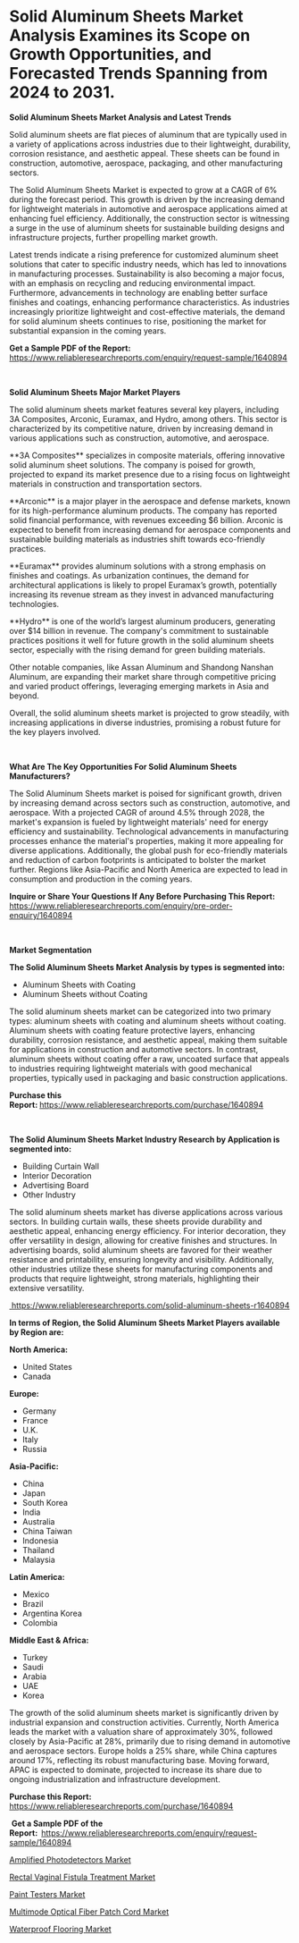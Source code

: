 <p><h1>Solid Aluminum Sheets Market Analysis Examines its Scope on Growth Opportunities, and Forecasted Trends Spanning from 2024 to 2031.</h1></p><p><strong>Solid Aluminum Sheets Market Analysis and Latest Trends</strong></p>
<p><p>Solid aluminum sheets are flat pieces of aluminum that are typically used in a variety of applications across industries due to their lightweight, durability, corrosion resistance, and aesthetic appeal. These sheets can be found in construction, automotive, aerospace, packaging, and other manufacturing sectors.</p><p>The Solid Aluminum Sheets Market is expected to grow at a CAGR of 6% during the forecast period. This growth is driven by the increasing demand for lightweight materials in automotive and aerospace applications aimed at enhancing fuel efficiency. Additionally, the construction sector is witnessing a surge in the use of aluminum sheets for sustainable building designs and infrastructure projects, further propelling market growth.</p><p>Latest trends indicate a rising preference for customized aluminum sheet solutions that cater to specific industry needs, which has led to innovations in manufacturing processes. Sustainability is also becoming a major focus, with an emphasis on recycling and reducing environmental impact. Furthermore, advancements in technology are enabling better surface finishes and coatings, enhancing performance characteristics. As industries increasingly prioritize lightweight and cost-effective materials, the demand for solid aluminum sheets continues to rise, positioning the market for substantial expansion in the coming years.</p></p>
<p><strong>Get a Sample PDF of the Report:&nbsp;</strong> <a href="https://www.reliableresearchreports.com/enquiry/request-sample/1640894?utm_campaign=24&utm_medium=2&utm_source=Github&utm_content=ia&utm_term=29102024&utm_id=solid-aluminum-sheets">https://www.reliableresearchreports.com/enquiry/request-sample/1640894</a></p>
<p>&nbsp;</p>
<p><strong>Solid Aluminum Sheets Major Market Players</strong></p>
<p><p>The solid aluminum sheets market features several key players, including 3A Composites, Arconic, Euramax, and Hydro, among others. This sector is characterized by its competitive nature, driven by increasing demand in various applications such as construction, automotive, and aerospace.</p><p>**3A Composites** specializes in composite materials, offering innovative solid aluminum sheet solutions. The company is poised for growth, projected to expand its market presence due to a rising focus on lightweight materials in construction and transportation sectors.</p><p>**Arconic** is a major player in the aerospace and defense markets, known for its high-performance aluminum products. The company has reported solid financial performance, with revenues exceeding $6 billion. Arconic is expected to benefit from increasing demand for aerospace components and sustainable building materials as industries shift towards eco-friendly practices.</p><p>**Euramax** provides aluminum solutions with a strong emphasis on finishes and coatings. As urbanization continues, the demand for architectural applications is likely to propel Euramax’s growth, potentially increasing its revenue stream as they invest in advanced manufacturing technologies.</p><p>**Hydro** is one of the world’s largest aluminum producers, generating over $14 billion in revenue. The company's commitment to sustainable practices positions it well for future growth in the solid aluminum sheets sector, especially with the rising demand for green building materials.</p><p>Other notable companies, like Assan Aluminum and Shandong Nanshan Aluminum, are expanding their market share through competitive pricing and varied product offerings, leveraging emerging markets in Asia and beyond.</p><p>Overall, the solid aluminum sheets market is projected to grow steadily, with increasing applications in diverse industries, promising a robust future for the key players involved.</p></p>
<p>&nbsp;</p>
<p><strong>What Are The Key Opportunities For Solid Aluminum Sheets Manufacturers?</strong></p>
<p><p>The Solid Aluminum Sheets market is poised for significant growth, driven by increasing demand across sectors such as construction, automotive, and aerospace. With a projected CAGR of around 4.5% through 2028, the market's expansion is fueled by lightweight materials' need for energy efficiency and sustainability. Technological advancements in manufacturing processes enhance the material's properties, making it more appealing for diverse applications. Additionally, the global push for eco-friendly materials and reduction of carbon footprints is anticipated to bolster the market further. Regions like Asia-Pacific and North America are expected to lead in consumption and production in the coming years.</p></p>
<p><strong>Inquire or Share Your Questions If Any Before Purchasing This Report:</strong> <a href="https://www.reliableresearchreports.com/enquiry/pre-order-enquiry/1640894?utm_campaign=24&utm_medium=2&utm_source=Github&utm_content=ia&utm_term=29102024&utm_id=solid-aluminum-sheets">https://www.reliableresearchreports.com/enquiry/pre-order-enquiry/1640894</a></p>
<p>&nbsp;</p>
<p><strong>Market Segmentation</strong></p>
<p><strong>The Solid Aluminum Sheets Market Analysis by types is segmented into:</strong></p>
<p><ul><li>Aluminum Sheets with Coating</li><li>Aluminum Sheets without Coating</li></ul></p>
<p><p>The solid aluminum sheets market can be categorized into two primary types: aluminum sheets with coating and aluminum sheets without coating. Aluminum sheets with coating feature protective layers, enhancing durability, corrosion resistance, and aesthetic appeal, making them suitable for applications in construction and automotive sectors. In contrast, aluminum sheets without coating offer a raw, uncoated surface that appeals to industries requiring lightweight materials with good mechanical properties, typically used in packaging and basic construction applications.</p></p>
<p><strong>Purchase this Report:&nbsp;</strong><a href="https://www.reliableresearchreports.com/purchase/1640894?utm_campaign=24&utm_medium=2&utm_source=Github&utm_content=ia&utm_term=29102024&utm_id=solid-aluminum-sheets">https://www.reliableresearchreports.com/purchase/1640894</a></p>
<p>&nbsp;</p>
<p><strong>The Solid Aluminum Sheets Market Industry Research by Application is segmented into:</strong></p>
<p><ul><li>Building Curtain Wall</li><li>Interior Decoration</li><li>Advertising Board</li><li>Other Industry</li></ul></p>
<p><p>The solid aluminum sheets market has diverse applications across various sectors. In building curtain walls, these sheets provide durability and aesthetic appeal, enhancing energy efficiency. For interior decoration, they offer versatility in design, allowing for creative finishes and structures. In advertising boards, solid aluminum sheets are favored for their weather resistance and printability, ensuring longevity and visibility. Additionally, other industries utilize these sheets for manufacturing components and products that require lightweight, strong materials, highlighting their extensive versatility.</p></p>
<p><a href="https://www.reliableresearchreports.com/solid-aluminum-sheets-r1640894?utm_campaign=24&utm_medium=2&utm_source=Github&utm_content=ia&utm_term=29102024&utm_id=solid-aluminum-sheets">&nbsp;https://www.reliableresearchreports.com/solid-aluminum-sheets-r1640894</a></p>
<p><strong>In terms of Region, the Solid Aluminum Sheets Market Players available by Region are:</strong></p>
<p>
    <p> <strong> North America: </strong>
        <ul>
            <li>United States</li>
            <li>Canada</li>
        </ul>
        </p> 
    <p> <strong> Europe: </strong>
        <ul>
            <li>Germany</li>
            <li>France</li>
            <li>U.K.</li>
            <li>Italy</li>
            <li>Russia</li>
        </ul>
        </p> 
    <p> <strong> Asia-Pacific: </strong>
        <ul>
            <li>China</li>
            <li>Japan</li>
            <li>South Korea</li>
            <li>India</li>
            <li>Australia</li>
            <li>China Taiwan</li>
            <li>Indonesia</li>
            <li>Thailand</li>
            <li>Malaysia</li>
        </ul>
        </p> 
    <p> <strong> Latin America: </strong>
        <ul>
            <li>Mexico</li>
            <li>Brazil</li>
            <li>Argentina Korea</li>
            <li>Colombia</li>
        </ul>
        </p> 
    <p> <strong> Middle East & Africa: </strong>
        <ul>
            <li>Turkey</li>
            <li>Saudi</li>
            <li>Arabia</li>
            <li>UAE</li>
            <li>Korea</li>
        </ul>
    </p>
    </p>
<p><p>The growth of the solid aluminum sheets market is significantly driven by industrial expansion and construction activities. Currently, North America leads the market with a valuation share of approximately 30%, followed closely by Asia-Pacific at 28%, primarily due to rising demand in automotive and aerospace sectors. Europe holds a 25% share, while China captures around 17%, reflecting its robust manufacturing base. Moving forward, APAC is expected to dominate, projected to increase its share due to ongoing industrialization and infrastructure development.</p></p>
<p><strong>Purchase this Report: </strong><a href="https://www.reliableresearchreports.com/purchase/1640894?utm_campaign=24&utm_medium=2&utm_source=Github&utm_content=ia&utm_term=29102024&utm_id=solid-aluminum-sheets">https://www.reliableresearchreports.com/purchase/1640894</a></p>
<p>&nbsp;<strong>Get a Sample PDF of the Report:&nbsp;&nbsp;</strong><a href="https://www.reliableresearchreports.com/enquiry/request-sample/1640894?utm_campaign=24&utm_medium=2&utm_source=Github&utm_content=ia&utm_term=29102024&utm_id=solid-aluminum-sheets">https://www.reliableresearchreports.com/enquiry/request-sample/1640894</a></p>
<p><strong></strong></p>
<p><p><a href="https://www.linkedin.com/pulse/global-amplified-photodetectors-market-pulse-trends-growth-analysis-lazdf?utm_campaign=24&utm_medium=2&utm_source=Github&utm_content=ia&utm_term=29102024&utm_id=solid-aluminum-sheets">Amplified Photodetectors Market</a></p><p><a href="https://github.com/poppeotabedvo5/Market-Research-Report-List-1/blob/main/rectal-vaginal-fistula-treatment-market.md?utm_campaign=24&utm_medium=2&utm_source=Github&utm_content=ia&utm_term=29102024&utm_id=solid-aluminum-sheets">Rectal Vaginal Fistula Treatment Market</a></p><p><a href="https://www.linkedin.com/pulse/paint-testers-value-chain-analysis-from-raw-materials-end-user-vjo5f?utm_campaign=24&utm_medium=2&utm_source=Github&utm_content=ia&utm_term=29102024&utm_id=solid-aluminum-sheets">Paint Testers Market</a></p><p><a href="https://github.com/inouyeaowaugh3/Market-Research-Report-List-1/blob/main/multimode-optical-fiber-patch-cord-market.md?utm_campaign=24&utm_medium=2&utm_source=Github&utm_content=ia&utm_term=29102024&utm_id=solid-aluminum-sheets">Multimode Optical Fiber Patch Cord Market</a></p><p><a href="https://medium.com/@pucuzwehrsut/waterproof-flooring-market-efficiency-meets-innovation-the-dynamic-landscape-of-waterproof-0a46fdddf1b8?utm_campaign=24&utm_medium=2&utm_source=Github&utm_content=ia&utm_term=29102024&utm_id=solid-aluminum-sheets">Waterproof Flooring Market</a></p></p>